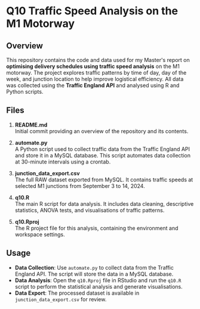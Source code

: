 # Q10 Traffic Speed Analysis on the M1 Motorway

## Overview

This repository contains the code and data used for my Master's report on **optimising delivery schedules using traffic speed analysis** on the M1 motorway. The project explores traffic patterns by time of day, day of the week, and junction location to help improve logistical efficiency. All data was collected using the **Traffic England API** and analysed using R and Python scripts.

## Files

1. **README.md**  
   Initial commit providing an overview of the repository and its contents.

2. **automate.py**  
   A Python script used to collect traffic data from the Traffic England API and store it in a MySQL database. This script automates data collection at 30-minute intervals using a crontab.

3. **junction_data_export.csv**  
   The full RAW dataset exported from MySQL. It contains traffic speeds at selected M1 junctions from September 3 to 14, 2024.

4. **q10.R**  
   The main R script for data analysis. It includes data cleaning, descriptive statistics, ANOVA tests, and visualisations of traffic patterns.

5. **q10.Rproj**  
   The R project file for this analysis, containing the environment and workspace settings.

## Usage

- **Data Collection**: Use `automate.py` to collect data from the Traffic England API. The script will store the data in a MySQL database.
- **Data Analysis**: Open the `q10.Rproj` file in RStudio and run the `q10.R` script to perform the statistical analysis and generate visualisations.
- **Data Export**: The processed dataset is available in `junction_data_export.csv` for review.
